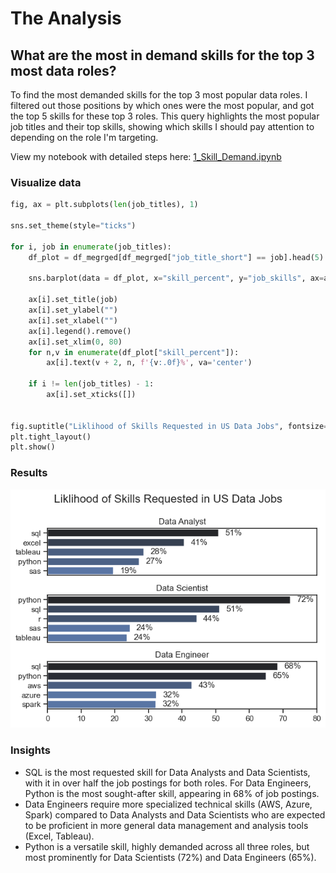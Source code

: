# The Analysis

## What are the most in demand skills for the top 3 most data roles?

To find the most demanded skills for the top 3 most popular data roles. I filtered out those positions by which ones were the most popular, and got the top 5 skills for these top 3 roles. This query highlights the most popular job titles and their top skills, showing which skills I should pay attention to depending on the role I'm targeting.

View my notebook with detailed steps here: [1_Skill_Demand.ipynb](Project_Section\1_skill_count.ipynb)

### Visualize data

```python
fig, ax = plt.subplots(len(job_titles), 1)

sns.set_theme(style="ticks")

for i, job in enumerate(job_titles):
    df_plot = df_megrged[df_megrged["job_title_short"] == job].head(5)

    sns.barplot(data = df_plot, x="skill_percent", y="job_skills", ax=ax[i], hue="skill_percent", palette="dark:b_r")

    ax[i].set_title(job)
    ax[i].set_ylabel("")
    ax[i].set_xlabel("")
    ax[i].legend().remove()
    ax[i].set_xlim(0, 80)
    for n,v in enumerate(df_plot["skill_percent"]):
        ax[i].text(v + 2, n, f'{v:.0f}%', va='center')

    if i != len(job_titles) - 1:
        ax[i].set_xticks([])


fig.suptitle("Liklihood of Skills Requested in US Data Jobs", fontsize=16)
plt.tight_layout()
plt.show()
```

### Results

![Visualizing the top demand skills](Project_Section\Images\the_most_indemand_skills.png)

### Insights

- SQL is the most requested skill for Data Analysts and Data Scientists, with it in over half the job postings for both roles. For Data Engineers, Python is the most sought-after skill, appearing in 68% of job postings.
- Data Engineers require more specialized technical skills (AWS, Azure, Spark) compared to Data Analysts and Data Scientists who are expected to be proficient in more general data management and analysis tools (Excel, Tableau).
- Python is a versatile skill, highly demanded across all three roles, but most prominently for Data Scientists (72%) and Data Engineers (65%).
